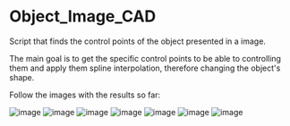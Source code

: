 # Object_Image_CAD
Script that finds the control points of the object presented in a image.

The main goal is to get the specific control points to be able to controlling them and apply them spline interpolation, therefore changing the object's shape.

Follow the images with the results so far:

![image](https://user-images.githubusercontent.com/52408546/212760620-8f70aa38-130d-4296-abe1-3584a344c184.png)
![image](https://user-images.githubusercontent.com/52408546/212760656-27cd36e2-27a6-440d-918f-83426683dfe0.png)
![image](https://user-images.githubusercontent.com/52408546/212760667-a2182b10-12f5-46c5-a6fa-d85ca32f2244.png)
![image](https://user-images.githubusercontent.com/52408546/212760679-515febd1-5f65-4052-a437-050999751c0e.png)
![image](https://user-images.githubusercontent.com/52408546/212760696-8b6eb3c4-9a6d-44d5-86d1-76f5949098a2.png)
![image](https://user-images.githubusercontent.com/52408546/212760703-472a8bd4-e747-4077-8f88-689928c4f254.png)
![image](https://user-images.githubusercontent.com/52408546/212760718-d0f9ce2b-fbde-4902-abbb-c9667ce891b5.png)
